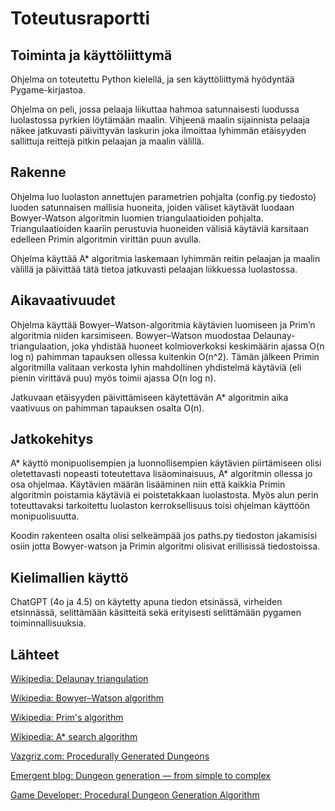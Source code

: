 # Toteutusraportti

## Toiminta ja käyttöliittymä
Ohjelma on toteutettu Python kielellä, ja sen käyttöliittymä hyödyntää Pygame-kirjastoa. 

Ohjelma on peli, jossa pelaaja liikuttaa hahmoa satunnaisesti luodussa luolastossa pyrkien löytämään maalin. Vihjeenä maalin sijainnista pelaaja näkee jatkuvasti päivittyvän laskurin joka ilmoittaa lyhimmän etäisyyden sallittuja reittejä pitkin pelaajan ja maalin välillä.

## Rakenne
Ohjelma luo luolaston annettujen parametrien pohjalta (config.py tiedosto) luoden satunnaisen mallisia huoneita, joiden väliset käytävät luodaan Bowyer-Watson algoritmin luomien triangulaatioiden pohjalta. Triangulaatioiden kaariin perustuvia huoneiden välisiä käytäviä karsitaan edelleen Primin algoritmin virittän puun avulla. 

Ohjelma käyttää A* algoritmia laskemaan lyhimmän reitin pelaajan ja maalin välillä ja päivittää tätä tietoa jatkuvasti pelaajan liikkuessa luolastossa.

## Aikavaativuudet
Ohjelma käyttää Bowyer–Watson-algoritmia käytävien luomiseen ja Prim’n algoritmia niiden karsimiseen. Bowyer–Watson muodostaa Delaunay-triangulaation, joka yhdistää huoneet kolmioverkoksi keskimäärin ajassa O(n log n) pahimman tapauksen ollessa kuitenkin O(n^2). Tämän jälkeen Primin algoritmilla valitaan verkosta lyhin mahdollinen yhdistelmä käytäviä (eli pienin virittävä puu) myös toimii ajassa O(n log n). 

Jatkuvaan etäisyyden päivittämiseen käytettävän A* algoritmin aika vaativuus on pahimman tapauksen osalta O(n).    

## Jatkokehitys
A* käyttö monipuolisempien ja luonnollisempien käytävien piirtämiseen olisi oletettavasti nopeasti toteutettava lisäominaisuus, A* algoritmin ollessa jo osa ohjelmaa. Käytävien määrän lisääminen niin että kaikkia Primin algoritmin poistamia käytäviä ei poistetakkaan luolastosta. Myös alun perin toteuttavaksi tarkoitettu luolaston kerroksellisuus toisi ohjelman käyttöön monipuolisuutta. 

Koodin rakenteen osalta olisi selkeämpää jos paths.py tiedoston jakamisisi osiin jotta Bowyer-watson ja Primin algoritmi olisivat erillisissä tiedostoissa.


## Kielimallien käyttö
ChatGPT (4o ja 4.5) on käytetty apuna tiedon etsinässä, virheiden etsinnässä, selittämään käsitteitä sekä erityisesti selittämään pygamen toiminnallisuuksia.



## Lähteet

[Wikipedia: Delaunay triangulation](https://en.wikipedia.org/wiki/Delaunay_triangulation)

[Wikipedia: Bowyer–Watson algorithm](https://en.wikipedia.org/wiki/Bowyer–Watson_algorithm)

[Wikipedia: Prim's algorithm](https://en.wikipedia.org/wiki/Prim%27s_algorithm)

[Wikipedia: A* search algorithm](https://en.wikipedia.org/wiki/A*_search_algorithm)

[Vazgriz.com: Procedurally Generated Dungeons](https://vazgriz.com/119/procedurally-generated-dungeons/)

[Emergent blog: Dungeon generation — from simple to complex](https://tiendil.org/en/posts/dungeon-generation-from-simple-to-complex)

[Game Developer: Procedural Dungeon Generation Algorithm](https://www.gamedeveloper.com/programming/procedural-dungeon-generation-algorithm)
